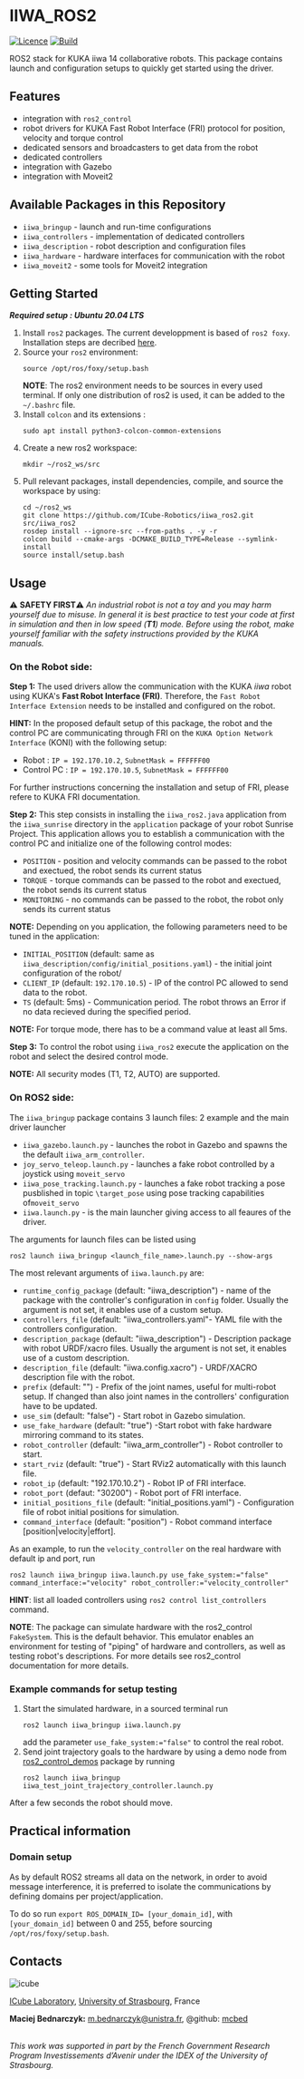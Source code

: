 # IIWA_ROS2 #
[![Licence](https://img.shields.io/badge/License-Apache%202.0-blue.svg)](https://opensource.org/licenses/Apache-2.0) 
[![Build](https://github.com/ICube-Robotics/iiwa_ros2/actions/workflows/build.yaml/badge.svg)](https://github.com/ICube-Robotics/iiwa_ros2/actions/workflows/build.yaml)

ROS2 stack for KUKA iiwa 14 collaborative robots. This package contains launch and configuration setups to quickly get started using the driver. 

## Features ##
- integration with `ros2_control`
- robot drivers for KUKA Fast Robot Interface (FRI) protocol for position, velocity and torque control
- dedicated sensors and broadcasters to get data from the robot
- dedicated controllers 
- integration with Gazebo
- integration with Moveit2

## Available Packages in this Repository ##
- `iiwa_bringup` - launch and run-time configurations
- `iiwa_controllers` - implementation of dedicated controllers 
- `iiwa_description` - robot description and configuration files
- `iiwa_hardware` - hardware interfaces for communication with the robot
- `iiwa_moveit2` - some tools for Moveit2 integration 

## Getting Started
***Required setup : Ubuntu 20.04 LTS***

1.  Install `ros2` packages. The current developpment is based of `ros2 foxy`. Installation steps are decribed [here](https://docs.ros.org/en/foxy/Installation.html).
2. Source your `ros2` environment:
    ```shell
    source /opt/ros/foxy/setup.bash
    ```
    **NOTE**: The ros2 environment needs to be sources in every used terminal. If only one distribution of ros2 is used, it can be added to the `~/.bashrc` file.
3. Install `colcon` and its extensions :
    ```shell
    sudo apt install python3-colcon-common-extensions
     ```
3. Create a new ros2 workspace:
    ```shell
    mkdir ~/ros2_ws/src
    ```
4. Pull relevant packages, install dependencies, compile, and source the workspace by using:
    ```shell
    cd ~/ros2_ws
    git clone https://github.com/ICube-Robotics/iiwa_ros2.git src/iiwa_ros2
    rosdep install --ignore-src --from-paths . -y -r
    colcon build --cmake-args -DCMAKE_BUILD_TYPE=Release --symlink-install
    source install/setup.bash
    ```

## Usage 

:warning: **SAFETY FIRST**:warning:
*An industrial robot is not a toy and you may harm yourself due to misuse. In general it is best practice to test your code at first in simulation and then in low speed (**T1**) mode. Before using the robot, make yourself familiar with the safety instructions provided by the KUKA manuals.* 

### On the Robot side:
**Step 1:** The used drivers allow the communication with the KUKA *iiwa* robot using KUKA's **Fast Robot Interface (FRI)**. Therefore, the `Fast Robot Interface Extension` needs to be installed and configured on the robot.

**HINT:** In the proposed default setup of this package, the robot and the control PC are communicating through FRI on the `KUKA Option Network Interface` (KONI) with the following setup:
- Robot : `IP = 192.170.10.2`, `SubnetMask = FFFFFF00`
- Control PC : `IP = 192.170.10.5`, `SubnetMask = FFFFFF00`

For further instructions concerning the installation and setup of FRI, please refere to KUKA FRI documentation.

**Step 2:** This step consists in installing the `iiwa_ros2.java` application from the `iiwa_sunrise` directory in the `application` package of your robot Sunrise Project. This application allows you to establish a communication with the control PC and initialize one of the following control modes:
- `POSITION` - position and velocity commands can be passed to the robot and exectued, the robot sends its current status
- `TORQUE` - torque commands can be passed to the robot and exectued, the robot sends its current status
- `MONITORING` - no commands can be passed to the robot, the robot only sends its current status

**NOTE:** Depending on you application, the following parameters need to be tuned in the application:
- `INITIAL_POSITION` (default: same as `iiwa_description/config/initial_positions.yaml`) - the initial joint configuration of the robot/
- `CLIENT_IP` (default: `192.170.10.5`) - IP of the control PC allowed to send data to the robot.
- `TS` (default: 5ms) - Communication period. The robot throws an Error if no data recieved during the specified period.

**NOTE:** For torque mode, there has to be a command value at least all 5ms. 


**Step 3:** To control the robot using `iiwa_ros2` execute the application on the robot and select the desired control mode. 

**NOTE:** All security modes (T1, T2, AUTO) are supported. 

### On ROS2 side:
The `iiwa_bringup` package contains 3 launch files: 2 example and the main driver launcher
- `iiwa_gazebo.launch.py` - launches the robot in Gazebo and spawns the the default `iiwa_arm_controller`.
- `joy_servo_teleop.launch.py` - launches a fake robot controlled by a joystick using `moveit_servo`
- `iiwa_pose_tracking.launch.py` - launches a fake robot tracking a pose pusblished in topic `\target_pose` using pose tracking capabilities of`moveit_servo`
- `iiwa.launch.py` - is the main launcher giving access to all feaures of the driver.

The arguments for launch files can be listed using 
```shell
ros2 launch iiwa_bringup <launch_file_name>.launch.py --show-args
``` 
The most relevant arguments of `iiwa.launch.py` are:

- `runtime_config_package` (default: "iiwa_description") - name of the package with the controller's configuration in `config` folder. Usually the argument is not set, it enables use of a custom setup.
- `controllers_file` (default: "iiwa_controllers.yaml"- YAML file with the controllers configuration.
- `description_package` (default: "iiwa_description") - Description package with robot URDF/xacro files. Usually the argument is not set, it enables use of a custom description.
- `description_file` (default: "iiwa.config.xacro") - URDF/XACRO description file with the robot.
- `prefix` (default: "") - Prefix of the joint names, useful for multi-robot setup. If changed than also joint names in the controllers' configuration have to be updated.
- `use_sim` (default: "false") - Start robot in Gazebo simulation.
- `use_fake_hardware` (default: "true") -Start robot with fake hardware mirroring command to its states.
- `robot_controller` (default: "iiwa_arm_controller") - Robot controller to start.
- `start_rviz` (default: "true") - Start RViz2 automatically with this launch file.
- `robot_ip` (default: "192.170.10.2") - Robot IP of FRI interface.
- `robot_port` (defaut: "30200") - Robot port of FRI interface.
- `initial_positions_file` (default: "initial_positions.yaml") - Configuration file of robot initial positions for simulation.
- `command_interface` (default: "position") - Robot command interface [position|velocity|effort].

As an example, to run the `velocity_controller` on the real hardware with default ip and port, run 

```shell
ros2 launch iiwa_bringup iiwa.launch.py use_fake_system:="false" command_interface:="velocity" robot_controller:="velocity_controller"
```

**HINT**: list all loaded controllers using `ros2 control list_controllers` command. 

**NOTE**: The package can simulate hardware with the ros2_control `FakeSystem`. This is the default behavior. This emulator enables an environment for testing of "piping" of hardware and controllers, as well as testing robot's descriptions. For more details see ros2_control documentation for more details.

### Example commands for setup testing
1. Start the simulated hardware, in a sourced terminal run 
    ```shell
    ros2 launch iiwa_bringup iiwa.launch.py
    ```
    add the parameter `use_fake_system:="false"` to control the real robot.
2. Send joint trajectory goals to the hardware by using a demo node from [ros2_control_demos](https://github.com/ros-controls/ros2_control_demos) package by running
    ```shell
    ros2 launch iiwa_bringup iiwa_test_joint_trajectory_controller.launch.py
    ```

After a few seconds the robot should move.

## Practical information
### Domain setup
As by default ROS2 streams all data on the network, in order to avoid message interference, it is preferred to isolate the communications by defining domains per project/application.

To do so run `export ROS_DOMAIN_ID= [your_domain_id]`, with `[your_domain_id]` between 0 and 255, before sourcing `/opt/ros/foxy/setup.bash`. 

## Contacts ##
![icube](https://icube.unistra.fr/fileadmin/templates/DUN/icube/images/logo.png)

[ICube Laboratory](https://plateforme.icube.unistra.fr), [University of Strasbourg](https://www.unistra.fr/), France

__Maciej Bednarczyk:__ [m.bednarczyk@unistra.fr](mailto:m.bednarczyk@unistra.fr), @github: [mcbed](mailto:macbednarczyk@gmail.com)

\
*This work was supported in part by the French Government Research Program Investissements d’Avenir under the IDEX of the University of Strasbourg.*
